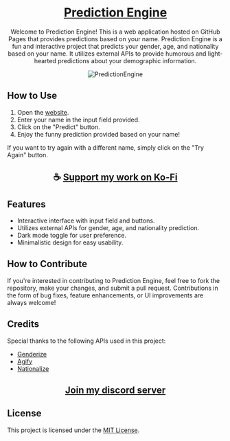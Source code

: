<div align="center">

# [Prediction Engine](https://thatsinewave.github.io/PredictionEngine)

Welcome to Prediction Engine! This is a web application hosted on GitHub Pages that provides predictions based on your name.
Prediction Engine is a fun and interactive project that predicts your gender, age, and nationality based on your name. 
It utilizes external APIs to provide humorous and light-hearted predictions about your demographic information.

![PredictionEngine](https://github.com/ThatSINEWAVE/PredictionEngine/assets/133239148/dd46b40f-bb3f-40da-aa96-59d3c5c361db)

</div>

## How to Use

1. Open the [website](https://thatsinewave.github.io/PredictionEngine).
2. Enter your name in the input field provided.
3. Click on the "Predict" button.
4. Enjoy the funny prediction provided based on your name!

If you want to try again with a different name, simply click on the "Try Again" button.

<div align="center">

## ☕ [Support my work on Ko-Fi](https://ko-fi.com/thatsinewave)

</div>

## Features

- Interactive interface with input field and buttons.
- Utilizes external APIs for gender, age, and nationality prediction.
- Dark mode toggle for user preference.
- Minimalistic design for easy usability.

## How to Contribute

If you're interested in contributing to Prediction Engine, feel free to fork the repository, make your changes, and submit a pull request. Contributions in the form of bug fixes, feature enhancements, or UI improvements are always welcome!

## Credits

Special thanks to the following APIs used in this project:
- [Genderize](https://genderize.io/)
- [Agify](https://agify.io/)
- [Nationalize](https://nationalize.io/)

<div align="center">

## [Join my discord server](https://discord.gg/2nHHHBWNDw)

</div>

## License

This project is licensed under the [MIT License](LICENSE).
